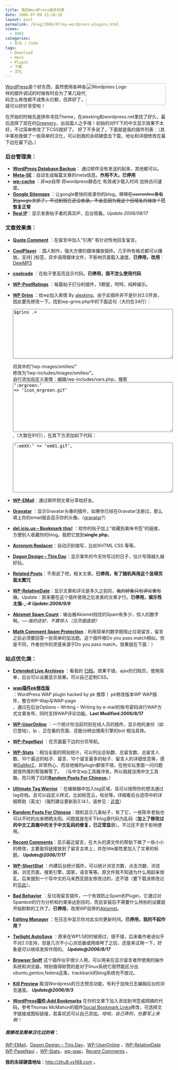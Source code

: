 ```yaml
---
title: 我的WordPress插件列表
date: 2006-07-09 13:18:20
layout: post
permalink: /blog/2006/07/my-wordpress-plugins.html
views:
  - 3503
categories:
  - 石马 | Code
tags:
  - Download
  - Hack
  - Plugin
  - 下载
  - 汉化
---
```

<img src="http://junnie.3322.org/images/zhu8.net/wordpress-logo.png" style="width: 250px; height: 68px; float: right;" title="WordpressLogo" alt="Wordpress Logo" /><a href="http://wordpress.org/" target="_blank">WordPress</a>是个好东西，虽然使用各种各样的插件调试的时候有时会为了某几段代码怎么修改都不成焦头烂额，但弄好了，就可以好好享受啦！

在开始的时候先是拼命寻找Theme，在alexking和wordpress.net里找了好久，最后选择了现在的<a href="http://www.ilemoned.com/wordpress/theme-greenery" traget="_blank">Greenery</a>，出自国人之手哦！初始的对FF下的中文显示效果不太好，不过简单修改了下CSS就好了。 好了不多说了，下面就是我的插件列表：（其中某些我做了一些简单的汉化，可以到我的永硕硬盘去下载，地址和详细修改在最下边在最下边。）

<!--more-->

### 后台管理类： 

*   <a title="访问插件主页" href="http://www.skippy.net/blog/plugins/" target="_blank"><strong>WordPress Database Backup</strong></a>： 通过邮件没有发送的起来，其他都可以。
*   <a title="Visit plugin homepage" href="http://vzho.ru/wordpress-related-stuff/meta-se" target="_blank"><strong>Meta-SE</strong></a>：自动生成每篇文章的meta信息。**作用不大，已停用**
*   <a href="http://mnm.uib.es/gallir/wp-cache-2/" target="_blank"><strong>wp-cache</strong></a> ：非wp自带 将wordpress静态化 有效减少载入时间 加快访问速度。
*   <a title="访问插件主页" href="http://www.arnebrachhold.de/2005/06/05/google-sitemaps-generator-v2-final" target="_blank"><strong>Google Sitemaps</strong></a> ：让google更快的收录你的blog。<del datetime="2006-06-21T14:57:25+00:00">常常在useronline里看到google来抓了，不过到现在还没收录。不会是因为我这个旧域名的缘故？</del>**已恢复正常**
*   <a href="http://axgle.com/?p=60" title="Real IP" target="_blank"><strong>Real IP</strong></a>：显示发表帖子者的真实IP，后台观看。*Update:2006/08/17*

### 文章效果类：

*   <a href="http://www.viper007bond.com/wordpress-plugins/quote-comment/" target="_blank"><strong>Quote Comment</strong></a> ：在留言中加入&#8221;引用&#8221; 有针对性地回复留言。
*   <a href="http://www.coolcode.cn/?p=100" target="_blank"><strong>CoolPlayer</strong></a> ：国人制作，强大方便的媒体播放插件。几乎所有格式都可以播放。支持[ ]标签，异步调用媒体文件，不影响页面载入速度。**已停用，改用**：<a href="http://www.caboulot.org/dewmp3.html" title="DewMP3" target="_blank">DewMP3</a>
*   <a href="http://www.coolcode.cn/?p=26" target="_blank"><strong>coolcode</strong></a> ：在帖子里高亮显示代码。**已停用，我不怎么使用代码**
*   <a title="访问插件主页" href="http://www.lesterchan.net/portfolio/programming.php" target="_blank"><strong>WP-PostRatings</strong></a> ：每篇帖子打分的插件，5颗星，呵呵，纯粹娱乐。
*   <a title="访问插件主页" href="http://www.alexking.org/software/wordpress/" target="_blank"><strong>WP Grins</strong></a> ：给wp加入表情 By <a href="http://alexking.org/" target="_blank">alexking</a>。由于此插件并不是针对2.0开发，因此要先修改一下。找到wp-grins.php中的下面这句（大约在34行）：  
    <textarea name="code" class="php" cols="60" rows="10">$grins .=</textarea>  
    将其中的&#8221;/wp-images/smilies/&#8221;  
    修改为&#8221;/wp-includes/images/smilies/&#8221;。  
    自行添加自定义表情：编辑/wp-includes/vars.php，搜索<textarea name="code" class="php" cols="60" rows="10">&#8216;:mrgreen:&#8217; => &#8216;icon_mrgreen.gif&#8217; </textarea>,（大致在91行），在其下方添加如下代码：  
    <textarea name="code" class="php" cols="60" rows="10">&#8216;:emXX:&#8217; => &#8216;em01.gif&#8217;, </textarea> 
*   <a title="Visit plugin homepage" href="http://www.lesterchan.net/portfolio/programming.php" target="_blank"><strong>WP-EMail</strong></a>：通过邮件把文章分享给好友。
*   <a title="访问插件主页" href="http://www.gravatar.com/implement.php#section_2_2" target="_blank"><strong>Gravatar</strong></a> ：显示Gravatar头像的插件，如果你已经在Gravatar注册过，那么填上你的email就会显示你的头像。（<a href="http://tinn.writestyle.cn/?p=97" target="_blank">gravatar</a>?）
*   <a title="访问插件主页" href="http://www.arnebrachhold.de/2005/06/05/delicious-bookmark-this-wordpress-plugin" target="_blank"><strong>del.icio.us &#8211; Bookmark this!</strong></a> ：给你的帖子加上&#8221;收藏到美味书签&#8221;的链接，方便别人收藏你的blog。我把它放到**single.php**。
*   <a href="http://www.huddledmasses.org/2004/04/19/wordpress-plugin-acronym-replacer/" target="_blank"><strong>Acronym Replacer</strong></a>：自动识别缩写，比如XHTML CSS 等等。
*   <a title="Visit plugin homepage" href="http://www.dagondesign.com/articles/wordpress-plugin-this-day/" target="_blank"><strong>Dagon Design &#8211; This Day</strong></a>：显示某年的今天你写过的日子，估计写得越久越好玩。
*   <a title="Visit plugin homepage" href="http://lifesinger.3322.org/blog/?p=88" target="_blank"><strong>Related Posts</strong></a>：不用说了吧，相关文章。**已停用，有了随机再用这个显得页面太繁冗**
*   <a title="Visit plugin homepage" href="http://www.lesterchan.net/portfolio/programming.php" target="_blank"><strong>WP-RelativeDate</strong></a>：显示文章和评论是多久之前的，<del datetime="2006-07-08T15:40:47+00:00">我的好象只有评论里有效</del>。*Update*：原来要在这个插件使用之后发表的文章才行。**已停用，娱乐性太强-_-#** 
***Update:2006/9/9***

*   <a title="Visit plugin homepage" href="http://cavemonkey50.com/code/akismet-spam-count/" target="_blank"><strong>Akismet Spam Count</strong></a>：输出被Akismet挡住的Spam有多少，惊人的数字啊。*&#8212;-我的还好，不算惊人（见页面底部）*
*   <a title="Visit plugin homepage" href="http://sw-guide.de/wordpress/math-comment-spam-protection-plugin/" target="_blank"><strong>Math Comment Spam Protection</strong></a>：利用简单的数学题阻止垃圾留言，留言之前必须要回答一些简单的加法题。这个插件根Do you pass match相似，但是不同，作者创作的灵感来源于Do you pass match，效果就在下面：）

### 站点优化类：

*   <a title="访问插件主页" href="http://www.sonsofskadi.net/extended-live-archive/" target="_blank"><strong>Extended Live Archives</strong></a> ：看我的 [归档][1]。效果不错，ajax的归档页，使用简单，后台可以设置显示效果。可以自己定制CSS。
*   <a href="http://www.pkevil.com/?p=35" target="_blank"><strong>wap插件pk修改版</strong></a>  
    ：WordPress WAP plugin hacked by pk 推荐！ pk修改版本WP WAP插件，整合WP-Wap与WAP-page  
    ，通过在后台Options &#8211; Writing &#8211; Writing by e-mail的账号密码进行WAP方式文章发布，同时支持WAP评论功能。**Last Modified:2006/8/17**
*   <a title="访问插件主页" href="http://www.lesterchan.net/portfolio/programming.php" target="_blank"><strong>WP-UserOnline</strong></a> ：一个统计你当前时刻在线人员的插件，显示他的身份（如已登陆）、Ip 、正在看的页面、还能分辨出搜索引擎的bot 相当具体。
*   <a title="访问插件主页" href="http://www.lesterchan.net/portfolio/programming.php" target="_blank"><strong>WP-PageNavi</strong></a> ：在页面最下边的分页导航。
*   <a href="http://www.lesterchan.net/" target="_blank"><strong>WP-Stats</strong></a> ：相当全面的网站统计，可以列出总贴数、总留言数、总留言人数、10个最近的帖子、留言、10个留言最多的帖子、留言人的详细信息等，感谢<a href="http://www.lesterchan.net/" target="_blank">GaMerZ</a>，非常热心，而且他做的plugin都很不错，在他论坛里面一问问题就很热情的帮我解答了。 （与中文wp工具箱冲突，所以我就没用中文工具箱，而只用了旧的<a href="http://yanfeng.org/blog/373/" target="_blank"><strong>Random Posts For Chinese</strong></a>。）
*   <a title="访问插件主页" href="http://www.neato.co.nz/ultimate-tag-warrior/" target="_blank"><strong>Ultimate Tag Warrior</strong></a> ：在编辑器中加入tag区域，且可以按照你的想法通过tag存档，且可以自定义样式，比如标签云，柱状等。详细看后台选项中的详细帮助（英文）（强烈建议更新到3.14.1，请参见：<a href="http://blog.tinyau.net/archives/2006/08/10/please-upgrade-ultimate-tag-warrior-to-3141/" title="請更新 Ultimate Tag Warrior 3.141 @ 天佑的自由天地" target="_blank">这里</a>）
*   <a href="http://yanfeng.org/blog/373/" target="_blank"><strong>Random Posts For Chinese</strong></a>：随机显示几条帖子，有了它，一些陈年老贴也可以不时的出来晒晒太阳。问题就是在IE下blog源代码为乱码（**加上了修改过的中文工具箱中的关于中文乱码的修复，已正常显示**）。不过还不至于影响使用。
*   <a title="Visit plugin homepage" href="http://mtdewvirus.com/code/wordpress-plugins/" target="_blank"><strong>Recent Comments</strong></a>：显示最近留言，在大头的源文件的帮助下做了一些小小的修改，主要是将链接放到了留言主体上，并在title属性里加入了文章的标题。
***Update@2006/7/17***

*   <a title="访问插件主页" href="http://blog.happyarts.de/wp-shortstat/" target="_blank"><strong>WP-ShortStat</strong></a> ：内建后台统计插件，可以统计浏览次数，点击次数，浏览器，浏览页面，搜索引擎，国家，语言等等。原文件我不知道为什么用起来很乱，后来搜到一个写中文的马来西亚朋友修改过的，还不错（要下载该修改过的<a href="http://thevoidnotes.org/blog/2006/02/13/my-first-ever-wordpress-plugin-mod/" target="_blank">见此</a>）。
*   <a title="访问插件主页" href="http://www.homelandstupidity.us/software/bad-behavior/" target="_blank"><strong>Bad Behavior</strong></a> ：反垃圾留言插件，一个有效防止Spam的Plugin，它通过对Spambot的行为分析和约束来达到目的，而且安装后不需要什么特别的设置就开始默默的工作了。**已停用**，改用WP自带的<a href="http://akismet.com/" title="Akismet" target="_blank">Akismet</a>。
*   <a title="访问插件主页" href="http://www.terenzani.it/29/editing-manager-plugin-wordpress" target="_blank"><strong>Editing Manager</strong></a> ：在日志中显示你对此文的更新时间。**已停用，我的不起作用？**
*   <a title="访问插件主页" href="http://twilightuniverse.com/2005/04/twilight-autosave/" target="_blank"><strong>Twilight AutoSave</strong></a> ：原来在WP1.5的时候用过，很不错，后来看作者说似乎不对2.0支持，但是几次不小心浏览器或网络垮了之后，还是来试用一下，好象是可以继续发挥作用的。
***Update@2006/8/17***

*   <a href="http://priyadi.net/archives/2005/03/29/wordpress-browser-detection-plugin/" title="Browser Sniff" target="_blank"><strong>Browser Sniff</strong></a> 这个插件似乎很少人用，可以用来在显示留言者所使用的操作系统和浏览器，特别值得称赞的是对于linux系统它居然能区分出ubuntu,gentoo,fedora这类，trackback的blog系统也不放过。
*   <a href="http://redalt.com/wiki/Kill+Preview+Plugin" title="Kill Preview" target="_blank"><strong>Kill Preview</strong></a> 取消Wordpress的日志预览功能，有利于加快日志编辑后台的浏览速度。
***Update@2006/9/3***

*   [**WordPress插件:Add Bookmarks**][2] 在你的文章下加入添加到书签或网摘的代码，参考Thomas McMahon的插件<a href="http://www.twistermc.com/shake/wordpress-social.php" target="blank">Social Bookmark Links</a>修改，可选择文字链接或图标链接，若喜欢还可以自己添加。*哈哈，自己弄的，也要写上来啊！*

#### ***我修改及简单汉化过的有***：

<a title="Visit plugin homepage" href="http://www.lesterchan.net/portfolio/programming.php" target="_blank">WP-EMail</a>，<a title="Visit plugin homepage" href="http://www.dagondesign.com/articles/wordpress-plugin-this-day/" target="_blank">Dagon Design &#8211; This Day</a>，<a title="访问插件主页" href="http://www.lesterchan.net/portfolio/programming.php" target="_blank">WP-UserOnline</a> ，<a title="Visit plugin homepage" href="http://www.lesterchan.net/portfolio/programming.php" target="_blank">WP-RelativeDate</a>  
<a title="访问插件主页" href="http://www.lesterchan.net/portfolio/programming.php" target="_blank">WP-PageNavi</a> ，<a href="http://www.lesterchan.net/" target="_blank">WP-Stats</a>，<a href="http://dev.wp-plugins.org/wiki/wp-wap" target="_blank">wp-wap</a>，<a title="Visit plugin homepage" href="http://mtdewvirus.com/code/wordpress-plugins/" target="_blank">Recent Comments</a> 。 

**我的永硕硬盘地址**：<a href="http://zhu8.ys168.com/" target="_blank">http://zhu8.ys168.com</a> 。

 [1]: http://chenjun.com//blog/?page_id=36
 [2]: http://chenjun.com/blog/2006/09/wordpress-plugin-add-bookmarks.html